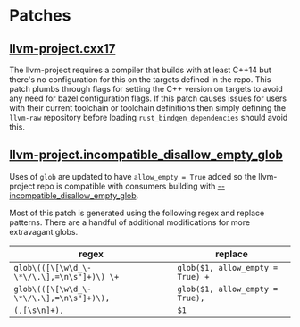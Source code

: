 # Patches

## [llvm-project.cxx17](./llvm-project.cxx17.patch)

The llvm-project requires a compiler that builds with at least C++14 but there's no configuration
for this on the targets defined in the repo. This patch plumbs through flags for setting the C++
version on targets to avoid any need for bazel configuration flags. If this patch causes issues
for users with their current toolchain or toolchain definitions then simply defining the `llvm-raw`
repository before loading `rust_bindgen_dependencies` should avoid this.

## [llvm-project.incompatible_disallow_empty_glob](./llvm-project.incompatible_disallow_empty_glob.patch)

Uses of `glob` are updated to have `allow_empty = True` added so the llvm-project repo is compatible
with consumers building with [--incompatible_disallow_empty_glob](https://bazel.build/reference/command-line-reference#flag--incompatible_disallow_empty_glob).

Most of this patch is generated using the following regex and replace patterns. There are a handful
of additional modifications for more extravagant globs.

| regex | replace |
| --- | --- |
| `glob\(([\[\w\d_\-\*\/\.\],=\n\s"]+)\) \+` | `glob($1, allow_empty = True) +` |
| `glob\(([\[\w\d_\-\*\/\.\],=\n\s"]+)\),` | `glob($1, allow_empty = True),` |
| `(,[\s\n]+), ` | `$1` |
